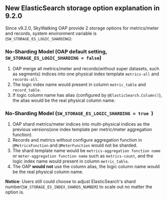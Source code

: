 ## New ElasticSearch storage option explanation in 9.2.0
Since v9.2.0, SkyWalking OAP provide 2 storage options for metrics/meter and records, 
system environment variable is (`SW_STORAGE_ES_LOGIC_SHARDING`):

### No-Sharding Model (OAP default setting, `SW_STORAGE_ES_LOGIC_SHARDING = false`)
1. OAP merge all metrics/meter and records(without super datasets, such as segments) indices into one physical 
index template `metrics-all` and `records-all`.
2. The logic index name would present in column `metric_table` and `record_table`.
3. If logic column name has alias (configured by `@ElasticSearch.Column()`), the alias would be the real physical column name.

### No-Sharding Model (`SW_STORAGE_ES_LOGIC_SHARDING = true `)
1. OAP shard metrics/meter indices into multi-physical indices as the previous versions(one index template per metric/meter aggregation function).
2. Records and metrics without configure aggregation function in `@MetricsFunction` and `@MeterFunction` would not be sharded.
3. The shard template name would be `metrics-aggregation function name` or `meter-aggregation function name` such as `metrics-count`,
and the logic index name would present in column `metric_table`.
4. The OAP **would not** use the column alias, the logic column name would be the real physical column name.

**Notice**: 
Users still could choose to adjust ElasticSearch's shard number(`SW_STORAGE_ES_INDEX_SHARDS_NUMBER`) to scale out no matter the option is.
